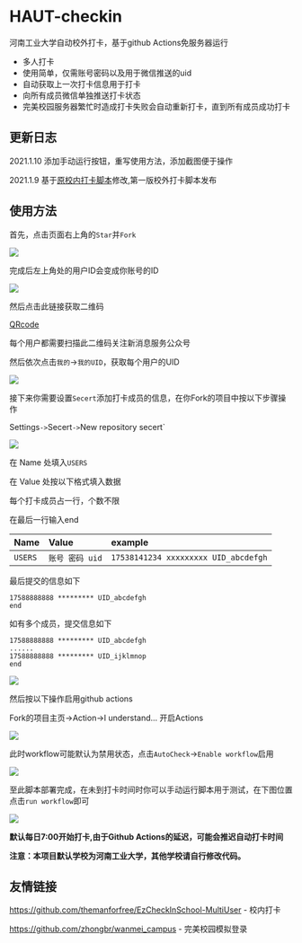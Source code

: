 # HAUT-checkin
河南工业大学自动校外打卡，基于github Actions免服务器运行

- 多人打卡
- 使用简单，仅需账号密码以及用于微信推送的uid
- 自动获取上一次打卡信息用于打卡
- 向所有成员微信单独推送打卡状态 
- 完美校园服务器繁忙时造成打卡失败会自动重新打卡，直到所有成员成功打卡

## 更新日志 

2021.1.10 添加手动运行按钮，重写使用方法，添加截图便于操作

2021.1.9 基于[原校内打卡脚本](https://github.com/themanforfree/EzCheckInSchool-MultiUser)修改,第一版校外打卡脚本发布


## 使用方法  

首先，点击页面右上角的`Star`并`Fork`

![](img/1.png)

完成后左上角处的用户ID会变成你账号的ID

![](img/2.png)

然后点击此链接获取二维码

[QRcode](http://wxpusher.zjiecode.com/api/qrcode/1men6ZnAtqckyldYHDbYfOKSsqcxxhXtu6nXChdP9iybdir048fJ1VxU0W5Kwlgo.jpg)

每个用户都需要扫描此二维码关注新消息服务公众号

然后依次点击`我的`->`我的UID`，获取每个用户的UID

![](img/3.jpg)

接下来你需要设置`Secert`添加打卡成员的信息，在你Fork的项目中按以下步骤操作
 
Settings`->`Secert`->`New repository secert`

![](img/4.png)

在 Name 处填入`USERS`

在 Value 处按以下格式填入数据

每个打卡成员占一行，个数不限

在最后一行输入end


|Name|Value|example|
| :-----| :---- | :---- |
|`USERS`|`账号 密码 uid`|`17538141234 xxxxxxxxx UID_abcdefgh`|

最后提交的信息如下

```
17588888888 ********* UID_abcdefgh
end
```

如有多个成员，提交信息如下

```
17588888888 ********* UID_abcdefgh
......
17588888888 ********* UID_ijklmnop
end
```
![](img/5.png)

然后按以下操作启用github actions

Fork的项目主页->Action->I understand... 开启Actions

![](img/6.png)

此时workflow可能默认为禁用状态，点击`AutoCheck`->`Enable workflow`启用

![](img/7.png)

至此脚本部署完成，在未到打卡时间时你可以手动运行脚本用于测试，在下图位置点击`run workflow`即可

![](img/8.png)

**默认每日7:00开始打卡,由于Github Actions的延迟，可能会推迟自动打卡时间**

**注意：本项目默认学校为河南工业大学，其他学校请自行修改代码。**



## 友情链接

https://github.com/themanforfree/EzCheckInSchool-MultiUser - 校内打卡

https://github.com/zhongbr/wanmei_campus - 完美校园模拟登录


